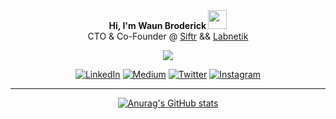<div align="center">
  <b>Hi, I'm Waun Broderick <img src="https://raw.githubusercontent.com/MartinHeinz/MartinHeinz/master/wave.gif" width="30px"></b> <br> 
  CTO & Co-Founder @ <a href="https://siftr.net" target="_blank">Siftr</a> && <a href="https://labnetik.ca" target="_blank">Labnetik</a>
  
![](https://komarev.com/ghpvc/?username=your-github-username&color=lightgrey)

[![LinkedIn](https://img.shields.io/badge/LinkedIn-0077B5?style=for-the-badge&logo=linkedin&logoColor=white)](https://www.linkedin.com/in/waunbroderick/)
[![Medium](https://img.shields.io/badge/Medium-12100E?style=for-the-badge&logo=medium&logoColor=white)](https://medium.com/@broderickwaun)
[![Twitter](https://img.shields.io/badge/Twitter-1DA1F2?style=for-the-badge&logo=twitter&logoColor=white)](https://twitter.com/BroderickWaun)
[![Instagram](https://img.shields.io/badge/Instagram-E4405F?style=for-the-badge&logo=instagram&logoColor=white)](https://www.instagram.com/broderickwaun/)

  <hr></hr>
  
 
  
[![Anurag's GitHub stats](https://github-readme-stats.vercel.app/api?username=WaunBroderick)](https://github.com/anuraghazra/github-readme-stats)


</div>
<!--
**WaunBroderick/WaunBroderick** is a ✨ _special_ ✨ repository because its `README.md` (this file) appears on your GitHub profile.

Here are some ideas to get you started:

- 🔭 I’m currently working on ...
- 🌱 I’m currently learning ...
- 👯 I’m looking to collaborate on ...
- 🤔 I’m looking for help with ...
- 💬 Ask me about ...
- 📫 How to reach me: ...
- 😄 Pronouns: ...
- ⚡ Fun fact: ...
-->
